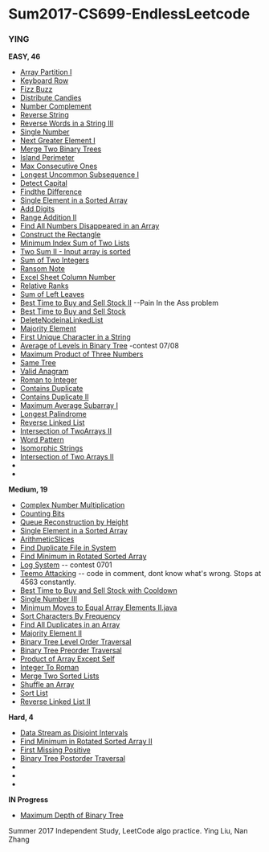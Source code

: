# Sum2017-CS699-EndlessLeetcode #

### YING ###

__EASY, 46__
* [Array Partition I](https://leetcode.com/problems/array-partition-i/#/description)
* [Keyboard Row](https://leetcode.com/problems/keyboard-row/#/description)
* [Fizz Buzz](https://leetcode.com/problems/fizz-buzz/#/description)
* [Distribute Candies](https://leetcode.com/problems/distribute-candies/#/description)
* [Number Complement](https://leetcode.com/problems/number-complement/#/description)
* [Reverse String](https://leetcode.com/problems/reverse-string/#/description)
* [Reverse Words in a String III](https://leetcode.com/problems/reverse-words-in-a-string-iii/#/description)
* [Single Number](https://leetcode.com/problems/single-number/#/description)
* [Next Greater Element I](https://leetcode.com/problems/next-greater-element-i/#/description)
* [Merge Two Binary Trees](https://leetcode.com/problems/merge-two-binary-trees/#/solutions)
* [Island Perimeter](https://leetcode.com/problems/island-perimeter/#/description)
* [Max Consecutive Ones](https://leetcode.com/problems/max-consecutive-ones/#/description)
* [Longest Uncommon Subsequence I](https://leetcode.com/problems/longest-uncommon-subsequence-i/#/description)
* [Detect Capital](https://leetcode.com/problems/detect-capital/#/description)
* [Findthe Difference](https://leetcode.com/problems/find-the-difference/#/description)
* [Single Element in a Sorted Array](https://leetcode.com/problems/single-element-in-a-sorted-array/#/description)
* [Add Digits](https://leetcode.com/problems/add-digits/#/description)
* [Range Addition II](https://leetcode.com/problems/range-addition-ii/#/description)
* [Find All Numbers Disappeared in an Array](https://leetcode.com/problems/find-all-numbers-disappeared-in-an-array/#/description)
* [Construct the Rectangle](https://leetcode.com/problems/construct-the-rectangle/#/description)
* [Minimum Index Sum of Two Lists](https://leetcode.com/problems/minimum-index-sum-of-two-lists/#/description)
* [Two Sum II - Input array is sorted](https://leetcode.com/problems/two-sum-ii-input-array-is-sorted/#/description)
* [Sum of Two Integers](https://leetcode.com/problems/sum-of-two-integers/#/description)
* [Ransom Note](https://leetcode.com/problems/ransom-note/#/description)
* [Excel Sheet Column Number](https://leetcode.com/problems/excel-sheet-column-number/#/description)
* [Relative Ranks](https://leetcode.com/problems/relative-ranks/#/description)
* [Sum of Left Leaves](https://leetcode.com/problems/sum-of-left-leaves/#/description)
* [Best Time to Buy and Sell Stock II](https://leetcode.com/problems/best-time-to-buy-and-sell-stock-ii/#/description) --Pain In the Ass problem
* [Best Time to Buy and Sell Stock](https://leetcode.com/problems/best-time-to-buy-and-sell-stock/#/solutions)
* [DeleteNodeinaLinkedList](https://leetcode.com/problems/delete-node-in-a-linked-list/#/description)
* [Majority Element](https://leetcode.com/problems/majority-element/#/description)
* [First Unique Character in a String](https://leetcode.com/problems/first-unique-character-in-a-string/#/description)
* [Average of Levels in Binary Tree](https://leetcode.com/contest/leetcode-weekly-contest-40/problems/average-of-levels-in-binary-tree/) -contest 07/08 
* [Maximum Product of Three Numbers](https://leetcode.com/problems/maximum-product-of-three-numbers/#/description)
* [Same Tree](https://leetcode.com/problems/same-tree/)
* [Valid Anagram](https://leetcode.com/problems/valid-anagram/#/description)
* [Roman to Integer](https://leetcode.com/problems/roman-to-integer/#/description)
* [Contains Duplicate](https://leetcode.com/problems/contains-duplicate-ii/#/description)
* [Contains Duplicate II](https://leetcode.com/problems/contains-duplicate/#/description)
* [Maximum Average Subarray I](https://leetcode.com/problems/maximum-average-subarray-i/#/description)
* [Longest Palindrome](https://leetcode.com/problems/longest-palindrome/#/description)
* [Reverse Linked List](https://leetcode.com/problems/reverse-linked-list/#/description)
* [Intersection of TwoArrays II](https://leetcode.com/problems/intersection-of-two-arrays-ii/#/description)
* [Word Pattern](https://leetcode.com/problems/word-pattern/#/description)
* [Isomorphic Strings](https://leetcode.com/problems/isomorphic-strings/#/description)
* [Intersection of Two Arrays II](https://leetcode.com/problems/intersection-of-two-arrays-ii/#/description)
* []()
* []()




__Medium, 19__
* [Complex Number Multiplication](https://leetcode.com/problems/complex-number-multiplication/#/description)
* [Counting Bits](https://leetcode.com/problems/counting-bits/#/description)
* [Queue Reconstruction by Height](https://leetcode.com/problems/queue-reconstruction-by-height/#/description)
* [Single Element in a Sorted Array](https://leetcode.com/problems/single-element-in-a-sorted-array/#/description)
* [ArithmeticSlices](https://leetcode.com/problems/arithmetic-slices/#/description)
* [Find Duplicate File in System](https://leetcode.com/problems/find-duplicate-file-in-system/#/description)
* [Find Minimum in Rotated Sorted Array](https://leetcode.com/problems/find-minimum-in-rotated-sorted-array/#/description)
* [Log System](https://leetcode.com/contest/leetcode-weekly-contest-39/problems/design-log-storage-system/) -- contest 0701
* [Teemo Attacking](https://leetcode.com/problems/teemo-attacking/#/description) -- code in comment, dont know what's wrong. Stops at 4563 constantly.
* [Best Time to Buy and Sell Stock with Cooldown](https://leetcode.com/problems/best-time-to-buy-and-sell-stock-with-cooldown/#/description)
* [Single Number III](https://leetcode.com/problems/single-number-iii/#/description)
* [Minimum Moves to Equal Array Elements II.java](https://leetcode.com/problems/minimum-moves-to-equal-array-elements-ii/#/solutions)
* [Sort Characters By Frequency](https://leetcode.com/problems/sort-characters-by-frequency/#/solutions)
* [Find All Duplicates in an Array](https://leetcode.com/problems/find-all-duplicates-in-an-array/#/description)
* [Majority Element II](https://leetcode.com/problems/majority-element-ii/#/description)
* [Binary Tree Level Order Traversal](https://leetcode.com/problems/binary-tree-level-order-traversal/#/description)
* [Binary Tree Preorder Traversal](https://leetcode.com/problems/binary-tree-preorder-traversal/#/description)
* [Product of Array Except Self](https://leetcode.com/problems/product-of-array-except-self/#/description)
* [Integer To Roman](https://leetcode.com/problems/integer-to-roman/#/description)
* [Merge Two Sorted Lists](https://leetcode.com/problems/merge-two-sorted-lists/#/description)
* [Shuffle an Array](https://leetcode.com/problems/shuffle-an-array/#/description)
* [Sort List](https://leetcode.com/problems/sort-list/#/description)
* [Reverse Linked List II](https://leetcode.com/problems/reverse-linked-list-ii/#/description)



__Hard, 4__
* [Data Stream as Disjoint Intervals](https://leetcode.com/problems/data-stream-as-disjoint-intervals/#/description)
* [Find Minimum in Rotated Sorted Array II](https://leetcode.com/submissions/detail/107998970/)
* [First Missing Positive](https://leetcode.com/problems/first-missing-positive/#/description)
* [Binary Tree Postorder Traversal](https://leetcode.com/problems/binary-tree-postorder-traversal/#/description)
* []()
* []()
* []()







__IN Progress__
* [Maximum Depth of Binary Tree](https://leetcode.com/problems/maximum-depth-of-binary-tree/#/description)


Summer 2017 Independent Study, LeetCode algo practice. Ying Liu, Nan Zhang
